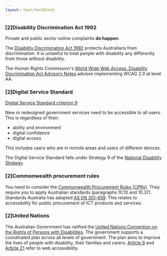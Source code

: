 ```yaml
---
layout: text/textblock
---
```


### [2]Disability Discrimination Act 1992

Private and public sector online complaints **do happen**.

The [Disability Discrimination Act 1992](https://www.humanrights.gov.au/our-work/disability-rights/about-disability-rights) protects Australians from discrimination. It is unlawful to treat people with disability any differently from those without disability. 

The Human Rights Commission's [World Wide Web Access: Disability Discrimination Act Advisory Notes](https://www.humanrights.gov.au/world-wide-web-access-disability-discrimination-act-advisory-notes-ver-41-2014) advises implementing WCAG 2.0 at level AA.


### [2]Digital Service Standard

[Digital Service Standard criterion 9](/digital-service-standard/9-make-it-accessible/)

New or redesigned government services need to be accessible to all users. This is  regardless of their:

- ability and environment 
- digital confidence
- digital access

This includes users who are in remote areas and users of different devices.

The Digital Service Standard falls under Strategy 9 of the [National Disability Strategy](https://www.dss.gov.au/our-responsibilities/disability-and-carers/publications-articles/policy-research/national-disability-strategy-2010-2020).

### [2]Commonwealth procurement rules

You need to consider the [Commonwealth Procurement Rules (CPRs)](https://www.finance.gov.au/procurement/procurement-policy-and-guidance/commonwealth-procurement-rules/). They require you to apply Australian standards (paragraphs 10.10 and 10.37). Standards Australia has adopted [AS EN 301-459](https://infostore.saiglobal.com/en-au/Standards/AS-EN-301-549-2016-1892396/). This relates to accessibility for public procurement of ICT products and services.

### [2]United Nations

The Australian Government has ratified the [United Nations Convention on the Rights of Persons with Disabilities](https://www.un.org/development/desa/disabilities/convention-on-the-rights-of-persons-with-disabilities.html). The government supports a coordinated plan across all levels of government. The plan aims to improve the lives of people with disability, their families and carers. [Article 9](https://www.un.org/development/desa/disabilities/convention-on-the-rights-of-persons-with-disabilities/article-9-accessibility.html) and [Article 21](https://www.un.org/development/desa/disabilities/convention-on-the-rights-of-persons-with-disabilities/article-21-freedom-of-expression-and-opinion-and-access-to-information.html) refer to web accessibility.
